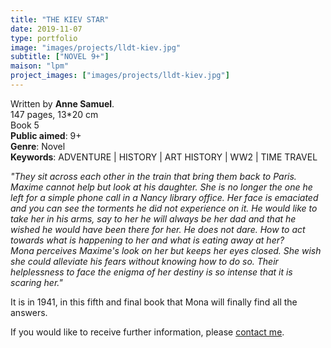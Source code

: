 ```yaml
---
title: "THE KIEV STAR"
date: 2019-11-07
type: portfolio
image: "images/projects/lldt-kiev.jpg"
subtitle: ["NOVEL 9+"]
maison: "lpm"
project_images: ["images/projects/lldt-kiev.jpg"]
---
```


Written by **Anne Samuel**.   
147 pages, 13*20 cm   
Book 5      
**Public aimed**: 9+   
**Genre**: Novel      
**Keywords**: ADVENTURE | HISTORY | ART HISTORY | WW2 | TIME TRAVEL               


*"They sit across each other in the train that bring them back to Paris. Maxime cannot help but look at his daughter. She is no longer the one he left for a simple phone call in a Nancy library office. Her face is emaciated and you can see the torments he did not experience on it. He would like to take her in his arms, say to her he will always be her dad and that he wished he would have been there for her. He does not dare. How to act towards what is happening to her and what is eating away at her?   
Mona perceives Maxime's look on her but keeps her eyes closed. She wish she could alleviate his fears without knowing how to do so. Their helplessness to face the enigma of her destiny is so intense that it is scaring her."*      
    



It is in 1941, in this fifth and final book that Mona will finally find all the answers.  





If you would like to receive further information, please [contact me](mailto:melanie.guillaumin.edition@gmail.com).


